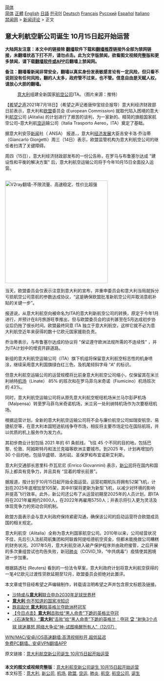 <!-- 面包屑导航 --> <div class="breadcrumb"><!-- GTranslate: https://gtranslate.io/ -->  <div class="switcher notranslate">  <div class="selected">  <a href="#" onclick="return false;"> 简体</a>  </div>  <div class="option">  <a href="https://www.bannedbook.org" onclick="doGTranslate('zh-CN|zh-CN');jQuery('div.switcher div.selected a').html(jQuery(this).html());return false;" title="简体中文" class="nturl selected"> 简体</a>  <a href="https://www.bannedbook.org/zh-tw/" onclick="doGTranslate('zh-CN|zh-TW');jQuery('div.switcher div.selected a').html(jQuery(this).html());return false;" title="繁體中文" class="nturl"> 正體</a>  <a href="https://www.bannedbook.org/en/" onclick="doGTranslate('zh-CN|en');jQuery('div.switcher div.selected a').html(jQuery(this).html());return false;" title="English" class="nturl"> English</a>  <a href="https://www.bannedbook.org/ja/" onclick="doGTranslate('zh-CN|ja');jQuery('div.switcher div.selected a').html(jQuery(this).html());return false;" title="日本語" class="nturl"> 日語</a>  <a href="https://www.bannedbook.org/ko/" onclick="doGTranslate('zh-CN|ko');jQuery('div.switcher div.selected a').html(jQuery(this).html());return false;" title="한국어" class="nturl"> 한국어</a>  <a href="https://www.bannedbook.org/de/" onclick="doGTranslate('zh-CN|de');jQuery('div.switcher div.selected a').html(jQuery(this).html());return false;" title="Deutsch" class="nturl"> Deutsch</a>  <a href="https://www.bannedbook.org/fr/" onclick="doGTranslate('zh-CN|fr');jQuery('div.switcher div.selected a').html(jQuery(this).html());return false;" title="Français" class="nturl"> Français</a>  <a href="https://www.bannedbook.org/ru/" onclick="doGTranslate('zh-CN|ru');jQuery('div.switcher div.selected a').html(jQuery(this).html());return false;" title="Русский" class="nturl"> Русский</a>  <a href="https://www.bannedbook.org/es/" onclick="doGTranslate('zh-CN|es');jQuery('div.switcher div.selected a').html(jQuery(this).html());return false;" title="Español" class="nturl"> Español</a>  <a href="https://www.bannedbook.org/it/" onclick="doGTranslate('zh-CN|it');jQuery('div.switcher div.selected a').html(jQuery(this).html());return false;" title="Italiano" class="nturl"> Italiano</a>  </div>  </div>      <div class='breadcrumb-sub'><!-- Breadcrumb NavXT 6.3.0 --> <a href="https://www.bannedbook.org/" class="home">禁闻网</a> &gt; <a href="https://www.bannedbook.org/bnews/comments/" class="category">新闻评论</a> &gt; 正文</div></div><h2>意大利航空新公司诞生 10月15日起开始运营</h2> <p class="notice"><b>大陆网友注意：本文中的链接除 <a href="https://github.com/bannedbook/fanqiang" >翻墙</a>软件下载和<a href="https://github.com/killgcd/justmysocks/blob/master/README.md">翻墙推荐</a>链接外全部为禁网链接，未翻墙状态下打不开，请勿点击。此为文字版禁闻，欲看图文视频完整版和更多禁闻，请下载<a href="https://github.com/bannedbook/fanqiang">翻墙软件或APP</a>后翻墙上禁闻网。</p><p>备注：翻墙看新闻非常安全，翻墙以真实身份发表敏感言论有一定风险，但只看不说则没有任何风险，翻的人太多，政府管不过来，也不管。信息自由是天赋人权，请放心大胆的翻墙。</b></p>  <div class="entry"> <figure><figcaption><a href="https://www.bannedbook.org/bnews/tag/%e6%84%8f%e5%a4%a7%e5%88%a9/" class="st_tag internal_tag" rel="tag" title="标签 意大利 下的日志">意大利</a>组建全新国家<a href="https://www.bannedbook.org/bnews/tag/%e8%88%aa%e7%a9%ba%e5%85%ac%e5%8f%b8/" class="st_tag internal_tag" rel="tag" title="标签 航空公司 下的日志">航空公司</a>ITA。（图片来源：推特）</figcaption></figure> <p>【<span class='wp_keywordlink_affiliate'><a href="https://www.soundofhope.org" title="希望之声" target="_blank">希望之声</a></span>2021年7月18日】（希望之声记者唐仲宝综合报导）意大利经济财政部日前表示，意大利和<a href="https://www.bannedbook.org/bnews/tag/%e6%ac%a7%e7%9b%9f/" class="st_tag internal_tag" rel="tag" title="标签 欧盟 下的日志">欧盟</a>委员会 (European Commission) 就取代陷入困境的意大利<a href="https://www.bannedbook.org/bnews/tag/%E8%88%AA%E7%A9%BA/" class="st_tag internal_tag" rel="tag" title="标签 航空 下的日志">航空</a>公司 (Alitalia) 的计划进行了艰苦的谈判，为一家新的、精简的旗舰国家航空公司&#8211;意大利航<a href="https://www.bannedbook.org/bnews/tag/%E7%A9%BA%E8%BF%90/" class="st_tag internal_tag" rel="tag" title="标签 空运 下的日志">空运</a>输公司（Italia Trasporto Aereo，ITA）奠定了基础。</p> <p>据意大利安莎<span class='wp_keywordlink_affiliate'><a href="https://www.bannedbook.org/" title="新闻">新闻</a></span>社（ ANSA） 报道，，意大利<span class='wp_keywordlink'><a href="https://www.bannedbook.org/forum2/topic869.html" title="宪政、法治和经济发展——走向市场经济的制度保障" target="_blank">经济发展</a></span>大臣吉安卡洛·乔治蒂（Giancarlo Giorgetti）周三（14日）表示，欧盟监管机构为意大利航空公司的继任者扫清了关键障碍。</p> <p>周四（15日），意大利经济财政部发布的一份公告称，在罗马与布鲁塞尔达成 &quot;建设性和平衡的解决方案&quot; 后，意大利航空运输公司将于今年10月15日全面投入运营。</p> <p><br/><a href="https://github.com/bannedbook/fanqiang/wiki/V2ray%E6%9C%BA%E5%9C%BA"><img src="https://raw.githubusercontent.com/bannedbook/fanqiang/master/v2ss/images/v2free.jpg" width="336" alt="V2ray翻墙-不限流量、高速稳定、性价比超强"></a><br/></p> <p>当天，欧盟委员会仅表示注意到意大利的宣布，并重申委员会和意大利当局就拆分亏损航空公司意航的参数达成协议，“这是确保欧盟批准新航空公司并取消意航补贴的关键一步”。</p>  <p>报道说，从意大利航空向被命名为ITA的意大利新航空公司的转换，原定于今年1月进行，并预计在8月旅游旺季推出，但与欧盟委员会的谈判甚至在5月达成初步协议后仍拖了很长时间。欧盟最终同意 ITA 独立于意大利航空，这样它就不必为意大利航空近年来获得的数十亿欧元国家援助负责。</p> <p>乔治蒂表示，与布鲁塞尔达成的协议将 &quot;保证遵守欧洲法规所需的不连续性&quot; ，并为ITA计划中的增资开辟道路。</p> <p>新组的意大利航空运输公司（ITA）旗下机组将保留意大利航空标志性的机身喷涂，继续采用意大利国旗绿白红三色，及机尾倾斜字母 “A” 的标识。</p> <p>但意大利航空运输公司的运营规模将比前身意大利航空公司缩小，仅保留其在米兰利纳特<a href="https://www.bannedbook.org/bnews/tag/%e6%9c%ba%e5%9c%ba/" class="st_tag internal_tag" rel="tag" title="标签 机场 下的日志">机场</a>（Linate） 85% 的班次和在罗马菲乌米奇诺（Fiumicino）机场班次的 43%。</p> <p>同时，意大利航空运输公司将从原先意大利航空枢纽机场米兰马尔彭萨机场（Malpensa）转至罗马菲乌米奇诺机场，米兰另一处利纳特机场作为次要枢纽机场。</p>  <p>根据运营计划，全新的意大利航空运输公司将不会与廉价航空公司如瑞安航空、易捷航空等，在意大利本国短途航线争夺市场，相反将主要市场定位在国际航班，并以优质的机上服务作为发力点。</p> <p>其初步商业计划包括 2021 年的 61 条航线，飞往 45 个不同的目的地，包括巴黎、伦敦、阿姆斯特丹和法兰克福等欧洲主要城市。到2025 年，计划再增加约 30 个目的地，包括华盛顿、洛杉矶、圣保罗和布宜诺斯艾利斯。</p> <p>意大利交通部长恩里科·乔瓦尼尼 (Enrico Giovannini) 表示，<a href="https://www.bannedbook.org/bnews/tag/%E6%96%B0%E5%85%AC%E5%8F%B8/" class="st_tag internal_tag" rel="tag" title="标签 新公司 下的日志">新公司</a>将在国内和国际上都具有竞争力，并且具有 “显着的增长前景”。</p> <p>据报道，按计划于10月15日起开始全面运营。运营初期机队将拥有52架飞机，计划在2025年底增加至105架，其中81架将更新为新型飞机，以减少对环境的影响并提高飞行效率。此外，新公司还公布了从运营初期至2025年的人员计划，即ITA将在2021年雇用约2800人，在2022年再雇用5750人；并表示将引入更为灵活及体现竞争力的劳动合同机制。</p> <p>欧盟方面表示会与意大利政府保持紧密沟通，确保该公司的启动运营符合欧盟成员国的相关规定。</p>  <p>意大利航空（Alitalia）全称为意大利国家航空公司。2010年以来，公司经营状况不佳，先后引入法航荷航集团和阿联酋阿提哈德航空资金，但都未能挽救公司糟糕的财务状况。2017年5月，意大利航空进入破产保护程序并由政府接管，之后开展的多次重组尝试也均告失败，新冠<a href="https://www.bannedbook.org/bnews/tag/%e8%82%ba%e7%82%8e/" class="st_tag internal_tag" rel="tag" title="标签 肺炎 下的日志">肺炎</a>（COVID_19，“中共病毒”）疫情使其困境进一步加重。</p> <p>根据路透社 (Reuters) 看到的一份法令草案，意大利政府计划将意大利航空获得的一笔4亿欧元过渡性贷款延期至12月，欧盟委员会拒绝对此置评。</p> <p>本文章或节目经希望之声编辑制作，转载请注明希望之声并包含原文标题及链接。 </p> <ul class='op-related-articles' title='相关阅读'> <li><a href='https://www.bannedbook.org/bnews/baitai/20210717/1588926.html' target='_blank'>沙特或与<b>意大利</b>联合申办2030年足球世界杯</a></li> <li><a href='https://www.bannedbook.org/bnews/funmedia/20210717/1588844.html' target='_blank'><b>意大利</b> 你不知道的国家冷知识</a></li> <li><a href='https://www.bannedbook.org/bnews/bannedvideo/20210713/1585955.html' target='_blank'>跌宕起伏 <b>意大利</b>胜英格兰夺欧洲杯冠军</a></li> <li><a href='https://www.bannedbook.org/bnews/bannedvideo/20210713/1585909.html' target='_blank'>【今日点击】<b>意大利</b>击败给“黑人命贵”下跪的英格兰夺冠</a></li> <li><a href='https://www.bannedbook.org/bnews/bannedvideo/20210712/1585703.html' target='_blank'>《石涛聚焦》“<b>意大利</b>“击败”给“黑人命贵”下跪的英格兰：夺冠 🏆  ”射失3个点球 球迷暴怒 网络大争论“神-试图唤醒所有人”（12/07）</a></li> </ul> <p class="texttj"> <a href="https://github.com/bannedbook/fanqiang/wiki/V2ray%E6%9C%BA%E5%9C%BA" target="_blank">WIN/MAC/安卓/iOS高速翻墙:高清视频秒开,超低延迟</a><br/> <a href="https://github.com/bannedbook/fanqiang/wiki/%E7%A6%81%E9%97%BB%E7%BD%91%E5%AE%89%E5%8D%93%E7%BF%BB%E5%A2%99%E6%96%B0%E9%97%BBAPP" target="_blank">免费PC翻墙、安卓VPN翻墙APP</a></p><p>原文链接：<a class="src_link"  href="https://www.soundofhope.org/post/526769" target="_blank">意大利航空新公司诞生 10月15日起开始运营</a></p> <a name='sharetosocial'></a>  <div style="margin-bottom:5px;padding-bottom:5px;clear:both"> <div id="archive-pix-1" class="banner-ads"> <!-- AuctionX Display platform tag START --> <div id="26318x728x90x621x_ADSLOT2" clicktrack="%%CLICK_URL_ESC%%"></div> <!-- AuctionX Display platform tag END --> </div> <div id="archive-pix-2" class="banner-ads"> <!-- AuctionX Display platform tag START --> <div id="26315x300x250x621x_ADSLOT2" clicktrack="%%CLICK_URL_ESC%%"></div> <!-- AuctionX Display platform tag END --> </div> </div>    <div id="archive-pix-1" class="banner-ads"> <!-- AuctionX Display platform tag START --> <div id="26318x728x90x621x_ADSLOT3" clicktrack="%%CLICK_URL_ESC%%"></div> <!-- AuctionX Display platform tag END --> </div> <div><b>本文的图文或视频完整版</b>：<a href='https://www.bannedbook.org/bnews/comments/20210718/1589589.html'>意大利航空新公司诞生 10月15日起开始运营</a></div>  </div><!--END ENTRY--> <div class="postfooter"> <div>本文标签：<a href="https://www.bannedbook.org/bnews/tag/%e6%84%8f%e5%a4%a7%e5%88%a9/" rel="tag">意大利</a>, <a href="https://www.bannedbook.org/bnews/tag/%E6%96%B0%E5%85%AC%E5%8F%B8/" rel="tag">新公司</a>, <a href="https://www.bannedbook.org/bnews/tag/%e6%9c%ba%e5%9c%ba/" rel="tag">机场</a>, <a href="https://www.bannedbook.org/bnews/tag/%e6%ac%a7%e7%9b%9f/" rel="tag">欧盟</a>, <a href="https://www.bannedbook.org/bnews/tag/%E7%A9%BA%E8%BF%90/" rel="tag">空运</a>, <a href="https://www.bannedbook.org/bnews/tag/%e8%82%ba%e7%82%8e/" rel="tag">肺炎</a>, <a href="https://www.bannedbook.org/bnews/tag/%E8%88%AA%E7%A9%BA/" rel="tag">航空</a>, <a href="https://www.bannedbook.org/bnews/tag/%e8%88%aa%e7%a9%ba%e5%85%ac%e5%8f%b8/" rel="tag">航空公司</a>, <a href="https://www.bannedbook.org/bnews/tag/%E8%AF%9E%E7%94%9F/" rel="tag">诞生</a></div>  </div><!--END POSTFOOTER--> 